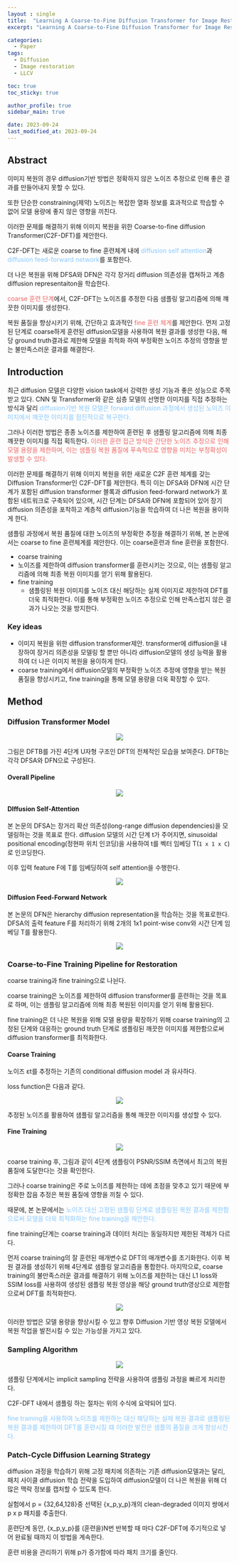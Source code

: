 ```yaml
---
layout : single
title:  "Learning A Coarse-to-Fine Diffusion Transformer for Image Restoration"
excerpt: "Learning A Coarse-to-Fine Diffusion Transformer for Image Restoration 논문 정리"

categories:
  - Paper
tags:
  - Diffusion
  - Image restoration
  - LLCV

toc: true
toc_sticky: true

author_profile: true
sidebar_main: true

date: 2023-09-24
last_modified_at: 2023-09-24
---
```




## Abstract

이미지 복원의 경우 diffusion기반 방법은 정확하지 않은 노이즈 추정으로 인해 좋은 결과를 만들어내지 못할 수 있다. 

또한 단순한 constraining(제약) 노이즈는 복잡한 열화 정보를 효과적으로 학습할 수 없어 모델 용량에 좋지 않은 영향을 끼친다.

이러한 문제를 해결하기 위해 이미지 복원을 위한 Coarse-to-fine diffusion Transformer(C2F-DFT)를 제안한다.

C2F-DFT는 새로운 coarse to fine 훈련체계 내에 <span style="color: #88c8ff">diffusion self attention</span>과 <span style="color: #88c8ff">diffusion feed-forward network</span>를 포함한다.

더 나은 복원을 위해 DFSA와 DFN은 각각 장거리 diffusion 의존성을 캡쳐하고 계층 diffusion representaiton을 학습한다.



<span style="color: #ed6663">coarse 훈련 단계</span>에서, C2F-DFT는 노이즈를 추정한 다음 샘플링 알고리즘에 의해 꺠끗한 이미지를 생성한다.



복원 품질을 향상시키기 위해, 간단하고 효과적인 <span style="color: #ed6663">fine 훈련 체계</span>를 제안한다. 먼저 고정된 단계로 coarse하게 훈련된 diffusion모델을 사용하여 복원 결과를 생성한 다음, 해당 ground truth결과로 제한해 모델을 최적화 하여 부정확한 노이즈 추정의 영향을 받는 불만족스러운 결과를 해결한다.



## Introduction

최근 diffusion 모델은 다양한 vision task에서 강력한 생성 기능과 좋은 성능으로 주목받고 있다. CNN 및 Transformer와 같은 심층 모델의 선명한 이미지를 직접 추정하는 방식과 달리 <span style="color: #88c8ff">diffusion기반 복원 모델은 forward diffusion 과정에서 생성된 노이즈 이미지에서 꺠끗한 이미지를 점진적으로 복구한다.</span>

그러나 이러한 방법은 종종 노이즈를 제한하여 훈련된 후 샘플링 알고리즘에 의해 최종 꺠끗한 이미지를 직접 획득한다. <span style="color: #ed6663">이러한 훈련 접근 방식은 간단한 노이즈 추정으로 인해 모델 용량을 제한하며, 이는 샘플링 복원 품질에 푸속적으로 영향을 미치는 부정확성이 발생할 수 있다.</span>



이러한 문제를 해결하기 위해 이미지 복원을 위한 새로운 C2F 훈련 체계를 갖는 Diffusion Transformer인 C2F-DFT를 제안한다. 특히 이는 DFSA와 DFN에 시간 단계가 포함된 diffusion transformer 블록과 diffusion feed-forward network가 포함된 네트워크로 구축되어 있으며, 시간 단계는 DFSA와 DFN에 포함되어 있어 장기 diffusion 의존성을 포착하고 계층적 diffusion기능을 학습하여 더 나은 복원을 용이하게 한다.

샘플링 과정에서 복원 품질에 대한 노이즈의 부정확한 추정을 해결하기 위해, 본 논문에서는 coarse to fine 훈련체계를 제안한다. 이는 coarse훈련과 fine 훈련을 포함한다.

-  coarse training
  - 노이즈를 제한하여 diffusion transformer를 훈련시키는 것으로, 이는 샘플링 알고리즘에 의해 최종 복원 이미지를 얻기 위해 활용된다.
- fine training
  - 샘플링된 복원 이미지를 노이즈 대신 해당하는 실제 이미지로 제한하여 DFT를 더욱 최적화한다. 이를 통해 부정확한 노이즈 추정으로 인해 만족스럽지 않은 결과가 나오는 것을 방지한다.



### Key ideas

- 이미지 복원을 위한 diffusion transformer제안. transformer에 diffusion을 내장하여 장거리 의존성을 모델링 할 뿐만 아니라 diffusion모델의 생성 능력을 활용하여 더 나은 이미지 복원을 용이하게 한다.
- coarse training에서 diffusion모델의 부정확한 노이즈 추정에 영향을 받는 복원 품질을 향상시키고, fine training을 통해 모델 용량을 더욱 확장할 수 있다.



## Method

### Diffusion Transformer Model

<p align="center"><img src="/assets/images/Paper/C2F-DFT/figure_1.png"></p>

그림은 DFTB를 가진 4단계 U자형 구조인 DFT의 전체적인 모습을 보여준다. DFTB는 각각 DFSA와 DFN으로 구성된다.



#### Overall Pipeline

<p align="center"><img src="/assets/images/Paper/C2F-DFT/figure_2.png"></p>



#### DIffusion Self-Attention

본 논문의 DFSA는 장거리 확산 의존성(long-range diffusion dependencies)을 모델링하는 것을 목표로 한다. diffusion 모델의 시간 단계 t가 주어지면, sinusoidal positional encoding(정현파 위치 인코딩)을 사용하여 t를 벡터 임베딩 T(`1 x 1 x C`)로 인코딩한다.

이후 입력 feature F에 T를 임베딩하여 self attention을 수행한다.

<p align="center"><img src="/assets/images/Paper/C2F-DFT/figure_3.png"></p>



#### Diffusion Feed-Forward Network

본 논문의 DFN은 hierarchy diffusion representation을 학습하는 것을 목표로한다. DFSA의 출력 feature F를 처리하기 위해 2개의 1x1 point-wise conv와 시간 단계 임베딩 T를 활용한다.

<p align="center"><img src="/assets/images/Paper/C2F-DFT/figure_4.png"></p>



### Coarse-to-Fine Training Pipeline for Restoration

coarse training과 fine training으로 나뉜다. 

coarse training은 노이즈를 제한하여 diffusion transformer를 훈련하는 것을 목표로 하며, 이는 샘플링 알고리즘에 의해 최종 복원된 이미지를 얻기 위해 활용된다.

fine training은 더 나은 복원을 위해 모델 용량을 확장하기 위해 coarse training의 고정된 단계와 대응하는 ground truth 단계로 샘플링된 깨끗한 이미지를 제한함으로써 diffusion transformer를 최적화한다.



#### Coarse Training

노이즈 εt를 추정하는 기존의 conditional diffusion model 과 유사하다.

loss function은 다음과 같다.

<p align="center"><img src="/assets/images/Paper/C2F-DFT/figure_5.png"></p>

추정된 노이즈를 활용하여 샘플링 알고리즘을 통해 깨끗한 이미지를 생성할 수 있다.



#### Fine Training

<p align="center"><img src="/assets/images/Paper/C2F-DFT/figure_6.png"></p>

coarse training 후, 그림과 같이 4단계 샘플링이 PSNR/SSIM 측면에서 최고의 복원 품질에 도달한다는 것을 확인한다.

그러나 coarse training은 주로 노이즈를 제한하는 데에 초점을 맞추고 있기 때문에 부정확한 잡음 추정은 복원 품질에 영향을 끼칠 수 있다.

때문에, 본 논문에서는 <span style="color: #88c8ff">노이즈 대신 고정된 샘플링 단계로 샘플링된 복원 결과를 제한함으로써 모델을 더욱 최적화하는 fine training을 제안한다.</span>

fine training단계는 coarse training과 데이터 처리는 동일하지만 제한된 객체가 다르다.



먼저 coarse training의 잘 훈련된 매개변수로 DFT의 매개변수를 초기화한다. 이후 복원 결과를 생성하기 위해 4단계로 샘플링 알고리즘을 통합한다. 마지막으로, coarse training의 불만족스러운 결과를 해결하기 위해 노이즈를 제한하는 대신 L1 loss와 SSIM loss를 사용하여 생성된 샘플링 복원 영상을 해당 ground truth영상으로 제한함으로써 DFT를 최적화한다.

<p align="center"><img src="/assets/images/Paper/C2F-DFT/figure_7.png"></p>

이러한 방법은 모델 용량을 향상시킬 수 있고 향후 Diffusion 기반 영상 복원 모델에서 복원 작업을 발전시킬 수 있는 가능성을 가지고 있다.



### Sampling Algorithm

<p align="center"><img src="/assets/images/Paper/C2F-DFT/figure_8.png"></p>

샘플링 단계에서는 implicit sampling 전략을 사용하여 샘플링 과정을 빠르게 처리한다.

C2F-DFT 내에서 샘플링 하는 절차는 위의 수식에 요약되어 있다. 

<span style="color: #88c8ff"> fine training을 사용하여 노이즈를 제한하는 대신 해당하는 실제 복원 결과로 샘플링된 복원 결과를 제한하여 DFT를 훈련시킬 떄 이러한 발전은 샘플의 품질을 크게 향상시킨다.</span>



### Patch-Cycle Diffusion Learning Strategy

diffusion 과정을 학습하기 위해 고정 패치에 의존하는 기존 diffusion모델과는 달리, 패치 사이클 diffusion 학습 전략을 도입하여 diffusion모델이 더 나은 복원을 위해 더 많은 맥락 정보를 캡처할 수 있도록 한다.

실험에서 p = {32,64,128}중 선택된 {x_p,y_p}개의 clean-degraded 이미지 쌍에서 p x p 패치를 추출한다.

훈련단계 동안, {x_p,y_p}를 (훈련을)N번 반복할 때 마다 C2F-DFT에 주기적으로 넣어 완료될 때까지 이 방법을 계속한다.

훈련 비용을 관리하기 위해 p가 증가함에 따라 패치 크기를 줄인다.

